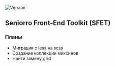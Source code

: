 
![Version](https://img.shields.io/badge/dynamic/json.svg?label=Version&url=https%3A%2F%2Fraw.githubusercontent.com%2Fseniorro%2Fsfet%2Fmaster%2Fpackage.json&query=version&colorB=green)

## Seniorro Front-End Toolkit (SFET)

### Планы
- Миграция с less на scss
- Создание коллекции миксинов
- Найти замену grid
